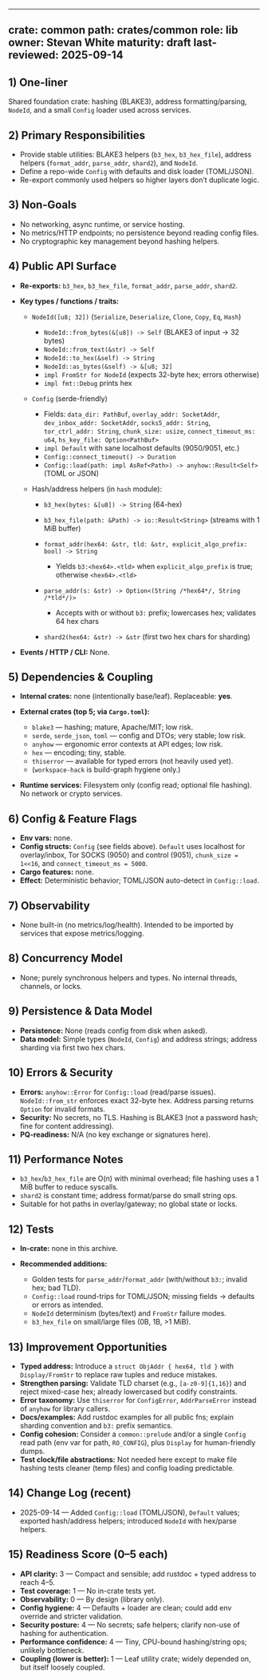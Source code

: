 ---

crate: common
path: crates/common
role: lib
owner: Stevan White
maturity: draft
last-reviewed: 2025-09-14
-------------------------

## 1) One-liner

Shared foundation crate: hashing (BLAKE3), address formatting/parsing, `NodeId`, and a small `Config` loader used across services.

## 2) Primary Responsibilities

* Provide stable utilities: BLAKE3 helpers (`b3_hex`, `b3_hex_file`), address helpers (`format_addr`, `parse_addr`, `shard2`), and `NodeId`.
* Define a repo-wide `Config` with defaults and disk loader (TOML/JSON).
* Re-export commonly used helpers so higher layers don’t duplicate logic.

## 3) Non-Goals

* No networking, async runtime, or service hosting.
* No metrics/HTTP endpoints; no persistence beyond reading config files.
* No cryptographic key management beyond hashing helpers.

## 4) Public API Surface

* **Re-exports:** `b3_hex`, `b3_hex_file`, `format_addr`, `parse_addr`, `shard2`.
* **Key types / functions / traits:**

  * `NodeId([u8; 32])` (`Serialize`, `Deserialize`, `Clone`, `Copy`, `Eq`, `Hash`)

    * `NodeId::from_bytes(&[u8]) -> Self` (BLAKE3 of input → 32 bytes)
    * `NodeId::from_text(&str) -> Self`
    * `NodeId::to_hex(&self) -> String`
    * `NodeId::as_bytes(&self) -> &[u8; 32]`
    * `impl FromStr for NodeId` (expects 32-byte hex; errors otherwise)
    * `impl fmt::Debug` prints hex
  * `Config` (serde-friendly)

    * Fields:
      `data_dir: PathBuf`,
      `overlay_addr: SocketAddr`,
      `dev_inbox_addr: SocketAddr`,
      `socks5_addr: String`,
      `tor_ctrl_addr: String`,
      `chunk_size: usize`,
      `connect_timeout_ms: u64`,
      `hs_key_file: Option<PathBuf>`
    * `impl Default` with sane localhost defaults (9050/9051, etc.)
    * `Config::connect_timeout() -> Duration`
    * `Config::load(path: impl AsRef<Path>) -> anyhow::Result<Self>` (TOML or JSON)
  * Hash/address helpers (in `hash` module):

    * `b3_hex(bytes: &[u8]) -> String` (64-hex)
    * `b3_hex_file(path: &Path) -> io::Result<String>` (streams with 1 MiB buffer)
    * `format_addr(hex64: &str, tld: &str, explicit_algo_prefix: bool) -> String`

      * Yields `b3:<hex64>.<tld>` when `explicit_algo_prefix` is true; otherwise `<hex64>.<tld>`
    * `parse_addr(s: &str) -> Option<(String /*hex64*/, String /*tld*/)>`

      * Accepts with or without `b3:` prefix; lowercases hex; validates 64 hex chars
    * `shard2(hex64: &str) -> &str` (first two hex chars for sharding)
* **Events / HTTP / CLI:** None.

## 5) Dependencies & Coupling

* **Internal crates:** none (intentionally base/leaf). Replaceable: **yes**.
* **External crates (top 5; via `Cargo.toml`):**

  * `blake3` — hashing; mature, Apache/MIT; low risk.
  * `serde`, `serde_json`, `toml` — config and DTOs; very stable; low risk.
  * `anyhow` — ergonomic error contexts at API edges; low risk.
  * `hex` — encoding; tiny, stable.
  * `thiserror` — available for typed errors (not heavily used yet).
  * (`workspace-hack` is build-graph hygiene only.)
* **Runtime services:** Filesystem only (config read; optional file hashing). No network or crypto services.

## 6) Config & Feature Flags

* **Env vars:** none.
* **Config structs:** `Config` (see fields above). `Default` uses localhost for overlay/inbox, Tor SOCKS (9050) and control (9051), `chunk_size = 1<<16`, and `connect_timeout_ms = 5000`.
* **Cargo features:** none.
* **Effect:** Deterministic behavior; TOML/JSON auto-detect in `Config::load`.

## 7) Observability

* None built-in (no metrics/log/health). Intended to be imported by services that expose metrics/logging.

## 8) Concurrency Model

* None; purely synchronous helpers and types. No internal threads, channels, or locks.

## 9) Persistence & Data Model

* **Persistence:** None (reads config from disk when asked).
* **Data model:** Simple types (`NodeId`, `Config`) and address strings; address sharding via first two hex chars.

## 10) Errors & Security

* **Errors:** `anyhow::Error` for `Config::load` (read/parse issues). `NodeId::from_str` enforces exact 32-byte hex. Address parsing returns `Option` for invalid formats.
* **Security:** No secrets, no TLS. Hashing is BLAKE3 (not a password hash; fine for content addressing).
* **PQ-readiness:** N/A (no key exchange or signatures here).

## 11) Performance Notes

* `b3_hex`/`b3_hex_file` are O(n) with minimal overhead; file hashing uses a 1 MiB buffer to reduce syscalls.
* `shard2` is constant time; address format/parse do small string ops.
* Suitable for hot paths in overlay/gateway; no global state or locks.

## 12) Tests

* **In-crate:** none in this archive.
* **Recommended additions:**

  * Golden tests for `parse_addr`/`format_addr` (with/without `b3:`; invalid hex; bad TLD).
  * `Config::load` round-trips for TOML/JSON; missing fields → defaults or errors as intended.
  * `NodeId` determinism (bytes/text) and `FromStr` failure modes.
  * `b3_hex_file` on small/large files (0B, 1B, >1 MiB).

## 13) Improvement Opportunities

* **Typed address:** Introduce a `struct ObjAddr { hex64, tld }` with `Display/FromStr` to replace raw tuples and reduce mistakes.
* **Strengthen parsing:** Validate TLD charset (e.g., `[a-z0-9]{1,16}`) and reject mixed-case hex; already lowercased but codify constraints.
* **Error taxonomy:** Use `thiserror` for `ConfigError`, `AddrParseError` instead of `anyhow` for library callers.
* **Docs/examples:** Add rustdoc examples for all public fns; explain sharding convention and `b3:` prefix semantics.
* **Config cohesion:** Consider a `common::prelude` and/or a single `Config` read path (env var for path, `RO_CONFIG`), plus `Display` for human-friendly dumps.
* **Test clock/file abstractions:** Not needed here except to make file hashing tests cleaner (temp files) and config loading predictable.

## 14) Change Log (recent)

* 2025-09-14 — Added `Config::load` (TOML/JSON), `Default` values; exported hash/address helpers; introduced `NodeId` with hex/parse helpers.

## 15) Readiness Score (0–5 each)

* **API clarity:** 3 — Compact and sensible; add rustdoc + typed address to reach 4–5.
* **Test coverage:** 1 — No in-crate tests yet.
* **Observability:** 0 — By design (library only).
* **Config hygiene:** 4 — Defaults + loader are clean; could add env override and stricter validation.
* **Security posture:** 4 — No secrets; safe helpers; clarify non-use of hashing for authentication.
* **Performance confidence:** 4 — Tiny, CPU-bound hashing/string ops; unlikely bottleneck.
* **Coupling (lower is better):** 1 — Leaf utility crate; widely depended on, but itself loosely coupled.
